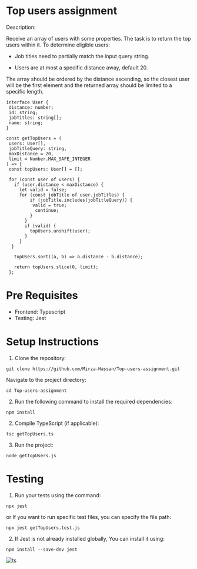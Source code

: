 # Top users assignment

Description: 

Receive an array of users with some properties. The task is to return the top users within it. To determine eligible users:

- Job titles need to partially match the input query string.

- Users are at most a specific distance away, default 20.

The array should be ordered by the distance ascending, so the closest user will be the first element and the returned array should be limited to a specific length.
```
interface User {
 distance: number;
 id: string;
 jobTitles: string[];
 name: string;
}
 
const getTopUsers = (
 users: User[],
 jobTitleQuery: string,
 maxDistance = 20,
 limit = Number.MAX_SAFE_INTEGER
) => {
 const topUsers: User[] = [];

 for (const user of users) {
   if (user.distance < maxDistance) {
     let valid = false;
     for (const jobTitle of user.jobTitles) {
         if (jobTitle.includes(jobTitleQuery)) {
          valid = true;
           continue;
         }
       }
       if (valid) {
         topUsers.unshift(user);
       }
     }
  }
 
   topUsers.sort((a, b) => a.distance - b.distance);

   return topUsers.slice(0, limit);
 };

```
# Pre Requisites

- Frontend: Typescript
- Testing: Jest

# Setup Instructions

1. Clone the repository:
```
git clone https://github.com/Mirza-Hassan/Top-users-assignment.git
```
Navigate to the project directory:
```
cd Top-users-assignment
```
2. Run the following command to install the required dependencies:
```
npm install
```
2. Compile TypeScript (if applicable):
```
tsc getTopUsers.ts
```
3. Run the project:
```
node getTopUsers.js
```

# Testing

1. Run your tests using the command:
```
npx jest
```
or If you want to run specific test files, you can specify the file path:
```
npx jest getTopUsers.test.js
```
2. If Jest is not already installed globally, You can install it using:
```
npm install --save-dev jest
```

![ts](https://github.com/Mirza-Hassan/Top-users-assignment/assets/17096257/ba50b830-52ce-48f4-92e8-a89316c16a35)

